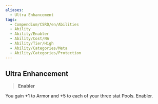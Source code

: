```yaml
---
aliases:
  - Ultra Enhancement
tags:
  - Compendium/CSRD/en/Abilities
  - Ability
  - Ability/Enabler
  - Ability/Cost/NA
  - Ability/Tier/High
  - Ability/Categories/Meta
  - Ability/Categories/Protection
---
```

  
    
## Ultra Enhancement    
>**Enabler**  
    
You gain +1 to Armor and +5 to each of your three stat Pools. Enabler.